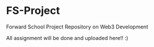 # FS-Project

Forward School Project Repository on Web3 Development

All assignment will be done and uploaded here!! :)
